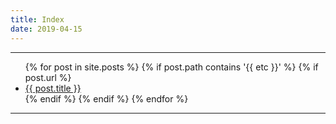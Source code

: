```yaml
---
title: Index
date: 2019-04-15
---
```


-----

<ul>
  {% for post in site.posts %}
    {% if post.path contains '{{ etc }}' %}
    {% if post.url %}
        <li><a href="{{ post.url }}">{{ post.title }}</a></li>
    {% endif %}
    {% endif %}    
  {% endfor %}
</ul>

-----